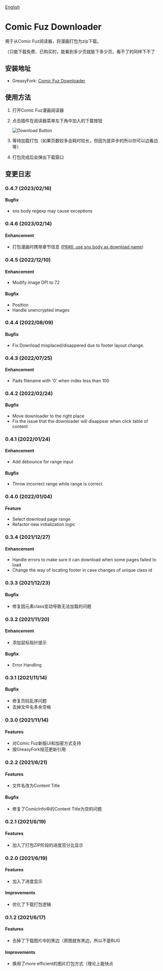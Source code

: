 [English](./README_en.md)

# Comic Fuz Downloader

用于从Comic Fuz阅读器，将漫画打包为zip下载。

（只能下载免费、已购买的，能看到多少页就能下多少页，看不了的同样下不了

## 安装地址

- GreasyFork: [Comic Fuz Downloader](https://greasyfork.org/scripts/428281)

## 使用方法

1. 打开Comic Fuz漫画阅读器
2. 点击插件在阅读器菜单左下角中加入的下载按钮

   ![Download Button](https://circleliu.github.io/Comic-Fuz-Downloader/imgs/download.png)
3. 等待加载打包（如果页数较多会耗时较长，但因为是异步的所以你可以边看边等）
4. 打包完成后会弹出下载窗口

## 变更日志

### 0.4.7 (2023/02/16)

#### Bugfix

- sns body regexp may cause exceptions

### 0.4.6 (2023/02/14)

#### Enhancement

- 打包漫画时携带章节信息 ([PR#6: use sns body as download name](https://github.com/CircleLiu/Comic-Fuz-Downloader/pull/6))

### 0.4.5 (2022/12/10)

#### Enhancement

- Modify image DPI to 72

#### Bugfix

- Position
- Handle unencrypted images

### 0.4.4 (2022/08/09)

#### Bugfix

- Fix Download misplaced/disappered due to footer layout change.

### 0.4.3 (2022/07/25)

#### Enhancement

- Pads filename with '0' when index less than 100

### 0.4.2 (2022/02/24)

#### Bugfix

- Move downloader to the right place
- Fix the issue that the downloader will disappear when click table of content

### 0.4.1 (2022/01/24)

#### Enhancement

- Add debounce for range input

#### Bugfix

- Throw incorrect range while range is correct

### 0.4.0 (2022/01/04)

#### Feature

- Select download page range
- Refactor new initialization logic

### 0.3.4 (2021/12/27)

#### Enhancement

- Handle errors to make sure it can download when some pages failed to load
- Change the way of locating footer in case changes of unique class id

### 0.3.3 (2021/12/23)

#### Bugfix

- 修复因元素class变动导致无法加载的问题

### 0.3.2 (2021/11/20)

#### Enhancement

- 添加鼠标指针提示

#### Bugfix

- Error Handling

### 0.3.1 (2021/11/14)

#### Bugfix

- 修复页码乱序问题
- 去掉文件名多余空格

### 0.3.0 (2021/11/14)

#### Features

- 对Comic Fuz新版UI和加密方式支持
- 按GreasyFork规范更新引用

### 0.2.2 (2021/6/21)

#### Features

- 文件名改为Content Title

#### Bugfix

- 修复了ComicInfo中的Content Title为空的问题

### 0.2.1 (2021/6/19)

#### Features

- 加入了打包ZIP阶段的进度百分比显示

### 0.2.0 (2021/6/19)

#### Features

- 加入了进度显示

#### Improvements

- 优化了下载打包逻辑

### 0.1.2 (2021/6/17)

#### Features

- 去掉了下载图片中的黑边（原图就有黑边，所以不是BUG

#### Improvements

- 换用了more efficient的图片打包方式（理论上能快点
